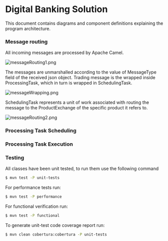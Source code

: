 # Digital Banking Solution

This document contains diagrams and component definitions explaining the program architecture.


### Message routing

All incoming messages are processed by Apache Camel.

![messageRouting1.png](https://bitbucket.org/repo/ALkroe/images/2266142288-messageRouting1.png)

The messages are unmarshalled according to the value of MessageType field of the received json object. Trading message is the wrapped inside ProcessingTask, which in turn is wrapped in SchedulingTask.

![messageWrapping.png](https://bitbucket.org/repo/ALkroe/images/3537114086-messageWrapping.png)

SchedulingTask represents a unit of work associated with routing the message to the ProductExchange of the specific product it refers to.

![messageRouting2.png](https://bitbucket.org/repo/ALkroe/images/2317772753-messageRouting2.png)


### Processing Task Scheduling

### Processing Task Execution

### Testing

All classes have been unit tested, to run them use the following command

```sh
$ mvn test -P unit-tests
```

For performance tests run:

```sh
$ mvn test -P performance
```

For functional verification run:

```sh
$ mvn test -P functional
```

To generate unit-test code coverage report run:

```sh
$ mvn clean cobertura:cobertura -P unit-tests
```